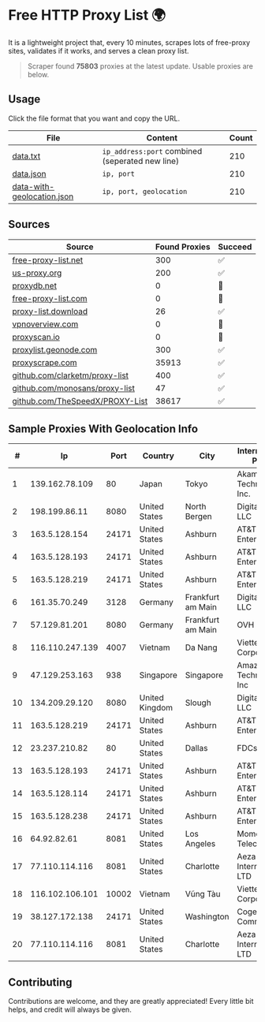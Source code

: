 
# Free HTTP Proxy List 🌍

It is a lightweight project that, every 10 minutes, scrapes lots of free-proxy sites, validates if it works, and serves a clean proxy list.


> Scraper found **75803** proxies at the latest update. Usable proxies are below.

## Usage

Click the file format that you want and copy the URL.


|File|Content|Count|
|----|-------|-----|
|[data.txt](https://raw.githubusercontent.com/themiralay/Proxy-List-World/master/data.txt)|`ip_address:port` combined (seperated new line)|210|
|[data.json](https://raw.githubusercontent.com/themiralay/Proxy-List-World/master/data.json)|`ip, port`|210|
|[data-with-geolocation.json](https://raw.githubusercontent.com/themiralay/Proxy-List-World/master/data-with-geolocation.json)|`ip, port, geolocation`|210|

## Sources

|Source|Found Proxies|Succeed|
|------|-------------|-------|
|[free-proxy-list.net](https://free-proxy-list.net)|300|✅|
|[us-proxy.org](https://www.us-proxy.org)|200|✅|
|[proxydb.net](http://proxydb.net)|0|🚫|
|[free-proxy-list.com](https://free-proxy-list.com/?page=&port=&type%5B%5D=http&type%5B%5D=https&up_time=0&search=Search)|0|🚫|
|[proxy-list.download](https://www.proxy-list.download/HTTP)|26|✅|
|[vpnoverview.com](https://vpnoverview.com/privacy/anonymous-browsing/free-proxy-servers)|0|🚫|
|[proxyscan.io](https://www.proxyscan.io)|0|🚫|
|[proxylist.geonode.com](https://proxylist.geonode.com/api/proxy-list?limit=300&page=1&sort_by=lastChecked&sort_type=desc&protocols=http,https)|300|✅|
|[proxyscrape.com](https://api.proxyscrape.com/v2/?request=displayproxies&protocol=http&timeout=10000&country=all&ssl=all&anonymity=all)|35913|✅|
|[github.com/clarketm/proxy-list](https://raw.githubusercontent.com/clarketm/proxy-list/master/proxy-list-raw.txt)|400|✅|
|[github.com/monosans/proxy-list](https://raw.githubusercontent.com/monosans/proxy-list/main/proxies/http.txt)|47|✅|
|[github.com/TheSpeedX/PROXY-List](https://raw.githubusercontent.com/TheSpeedX/PROXY-List/master/http.txt)|38617|✅|


## Sample Proxies With Geolocation Info

|#|Ip|Port|Country|City|Internet Service Provider|
|-|--|----|-------|----|-------------------------|
|1|139.162.78.109|80|Japan|Tokyo|Akamai Technologies, Inc.|
|2|198.199.86.11|8080|United States|North Bergen|DigitalOcean, LLC|
|3|163.5.128.154|24171|United States|Ashburn|AT&T Enterprises, LLC|
|4|163.5.128.193|24171|United States|Ashburn|AT&T Enterprises, LLC|
|5|163.5.128.219|24171|United States|Ashburn|AT&T Enterprises, LLC|
|6|161.35.70.249|3128|Germany|Frankfurt am Main|DigitalOcean, LLC|
|7|57.129.81.201|8080|Germany|Frankfurt am Main|OVH SAS|
|8|116.110.247.139|4007|Vietnam|Da Nang|Viettel Corporation|
|9|47.129.253.163|938|Singapore|Singapore|Amazon Technologies Inc|
|10|134.209.29.120|8080|United Kingdom|Slough|DigitalOcean, LLC|
|11|163.5.128.219|24171|United States|Ashburn|AT&T Enterprises, LLC|
|12|23.237.210.82|80|United States|Dallas|FDCservers.net|
|13|163.5.128.193|24171|United States|Ashburn|AT&T Enterprises, LLC|
|14|163.5.128.114|24171|United States|Ashburn|AT&T Enterprises, LLC|
|15|163.5.128.238|24171|United States|Ashburn|AT&T Enterprises, LLC|
|16|64.92.82.61|8081|United States|Los Angeles|Momentum Telecom, Inc.|
|17|77.110.114.116|8081|United States|Charlotte|Aeza International LTD|
|18|116.102.106.101|10002|Vietnam|Vũng Tàu|Viettel Corporation|
|19|38.127.172.138|24171|United States|Washington|Cogent Communications|
|20|77.110.114.116|8081|United States|Charlotte|Aeza International LTD|



## Contributing

Contributions are welcome, and they are greatly appreciated! Every
little bit helps, and credit will always be given.

